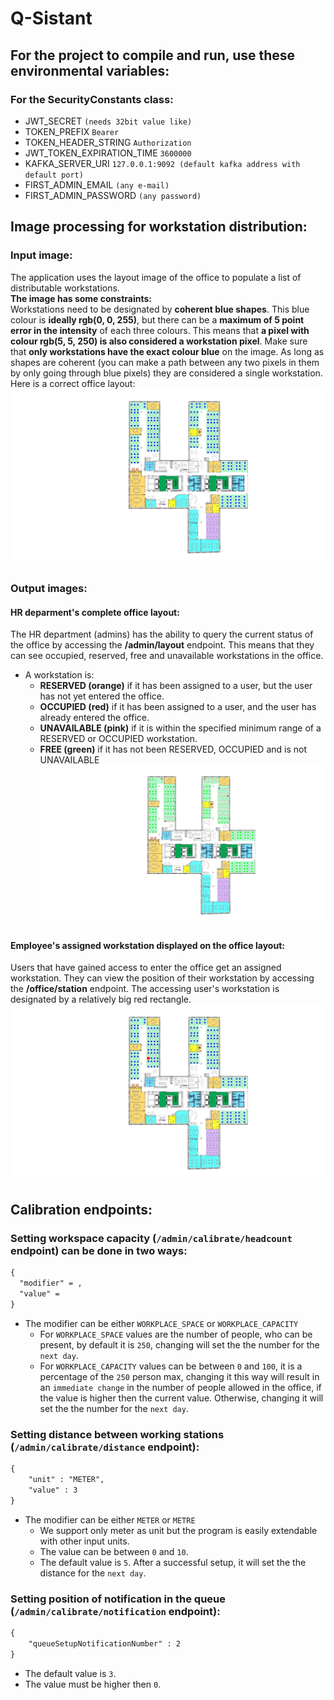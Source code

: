 # Q-Sistant

## For the project to compile and run, use these environmental variables:

### For the SecurityConstants class:

- JWT_SECRET                                `(needs 32bit value like)`
- TOKEN_PREFIX                              `Bearer`
- TOKEN_HEADER_STRING                       `Authorization`
- JWT_TOKEN_EXPIRATION_TIME                 `3600000`
- KAFKA_SERVER_URI                          `127.0.0.1:9092 (default kafka address with default port)`
- FIRST_ADMIN_EMAIL                         `(any e-mail)`
- FIRST_ADMIN_PASSWORD                      `(any password)`

## Image processing for workstation distribution:
### Input image:
The application uses the layout image of the office to populate a list of distributable workstations.  
**The image has some constraints:**  
Workstations need to be designated by **coherent blue shapes**. This blue colour is **ideally rgb(0, 0, 255)**, but there can be a **maximum of 5 point error in the intensity** of each three colours. This means that **a pixel with colour rgb(5, 5, 250) is also considered a workstation pixel**. Make sure that **only workstations have the exact colour blue** on the image. As long as shapes are coherent (you can make a path between any two pixels in them by only going through blue pixels) they are considered a single workstation.  
Here is a correct office layout:
![A correct office layout](https://github.com/mrbelpit/Q-Sistant/blob/master/layout/accenture_layout.jpg?raw=true)  
### Output images:  
#### HR deparment's complete office layout:  
The HR department (admins) has the ability to query the current status of the office by accessing the **/admin/layout** endpoint. This means that they can see occupied, reserved, free and unavailable workstations in the office.
- A workstation is:
  - **RESERVED (orange)** if it has been assigned to a user, but the user has not yet entered the office.
  - **OCCUPIED (red)** if it has been assigned to a user, and the user has already entered the office.
  - **UNAVAILABLE (pink)** if it is within the specified minimum range of a RESERVED or OCCUPIED workstation.
  - **FREE (green)** if it has not been RESERVED, OCCUPIED and is not UNAVAILABLE  
![Example generated office layout image](https://github.com/mrbelpit/Q-Sistant/blob/master/layout/adminlayout.jpg?raw=true)
#### Employee's assigned workstation displayed on the office layout:  
Users that have gained access to enter the office get an assigned workstation. They can view the position of their workstation by accessing the **/office/station** endpoint. The accessing user's workstation is designated by a relatively big red rectangle.
![A user's assigned workstation](https://github.com/mrbelpit/Q-Sistant/blob/master/layout/officestation.jpg?raw=true)

## Calibration endpoints:

### Setting workspace capacity (`/admin/calibrate/headcount` endpoint) can be done in two ways:
```xml
{
  "modifier" = ,
  "value" = 
}
```
- The modifier can be either `WORKPLACE_SPACE` or `WORKPLACE_CAPACITY`
	- For `WORKPLACE_SPACE` values are the number of people, who can be present, by default it is `250`, changing will set the the number for the `next day`.
	- For `WORKPLACE_CAPACITY` values can be between `0` and `100`, it is a percentage of the `250` person max, changing it this way will result in an `immediate change` in the number of people allowed in the office, if the value is higher then the current value. Otherwise, changing it will set the the number for the `next day`.

### Setting distance between working stations (`/admin/calibrate/distance` endpoint):
```xml
{
    "unit" : "METER",
    "value" : 3
}
```
- The modifier can be either `METER` or `METRE`
  - We support only meter as unit but the program is easily extendable with other input units.
  - The value can be between `0` and `10`.
  - The default value is `5`. After a successful setup, it will set the the distance for the `next day`.
  
### Setting position of notification in the queue (`/admin/calibrate/notification` endpoint):
```xml
{
    "queueSetupNotificationNumber" : 2  
}
```
- The default value is `3`.
- The value must be higher then `0`.
